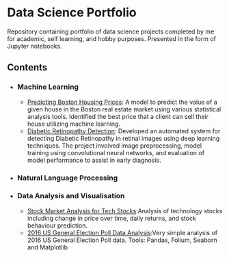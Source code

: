 # Data Science Portfolio
Repository containing portfolio of data science projects completed by me for academic, self learning, and hobby purposes. Presented in the form of Jupyter notebooks.

## Contents

- ### Machine Learning
	- [Predicting Boston Housing Prices](https://github.com/sujithprog/Projects/tree/main/Boston%20housing%20Analysis%20Project): A model to predict the value of a given house in the Boston real estate market using various statistical 
           analysis tools. Identified the best price that a client can sell their house utilizing machine learning.
   	- [Diabetic Retinopathy Detection](https://github.com/sujithprog/Projects/tree/main/Diabetic%20retinopathy%20detection): Developed an automated system for detecting Diabetic Retinopathy in retinal images using deep learning 
          techniques. The project involved image preprocessing, model training using convolutional neural networks, and evaluation of model performance to assist in early diagnosis.
   	


- ### Natural Language Processing


- ### Data Analysis and Visualisation
	
	- [Stock Market Analysis for Tech Stocks](https://github.com/sujithprog/Projects/tree/main/Stock%20Market%20Analysis):Analysis of technology stocks including change in price over time, daily returns, and stock behaviour prediction.
	- [2016 US General Election Poll Data Analysis](https://github.com/sujithprog/Projects/tree/main/2016%20General%20Election%20Poll%20Analysis):Very simple analysis of 2016 US General Election Poll data.
Tools: Pandas, Folium, Seaborn and Matplotlib

